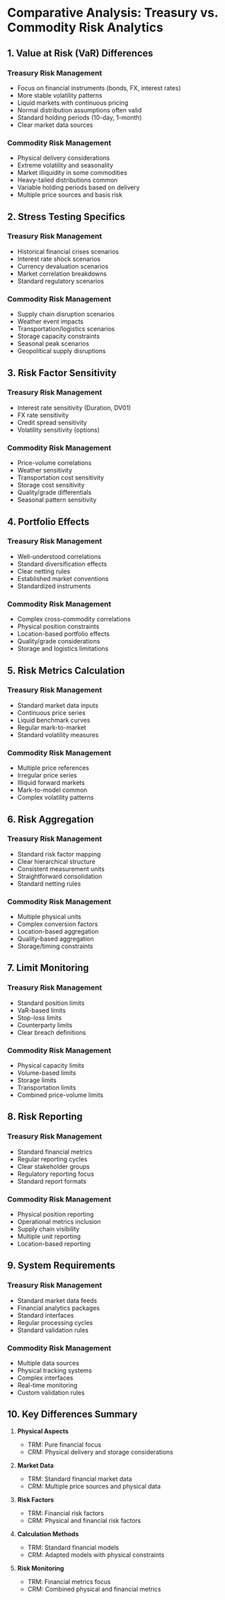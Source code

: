# Comparative Analysis: Treasury vs. Commodity Risk Analytics

## 1. Value at Risk (VaR) Differences

### Treasury Risk Management
- Focus on financial instruments (bonds, FX, interest rates)
- More stable volatility patterns
- Liquid markets with continuous pricing
- Normal distribution assumptions often valid
- Standard holding periods (10-day, 1-month)
- Clear market data sources

### Commodity Risk Management
- Physical delivery considerations
- Extreme volatility and seasonality
- Market illiquidity in some commodities
- Heavy-tailed distributions common
- Variable holding periods based on delivery
- Multiple price sources and basis risk

## 2. Stress Testing Specifics

### Treasury Risk Management
- Historical financial crises scenarios
- Interest rate shock scenarios
- Currency devaluation scenarios
- Market correlation breakdowns
- Standard regulatory scenarios

### Commodity Risk Management
- Supply chain disruption scenarios
- Weather event impacts
- Transportation/logistics scenarios
- Storage capacity constraints
- Seasonal peak scenarios
- Geopolitical supply disruptions

## 3. Risk Factor Sensitivity

### Treasury Risk Management
- Interest rate sensitivity (Duration, DV01)
- FX rate sensitivity
- Credit spread sensitivity
- Volatility sensitivity (options)

### Commodity Risk Management
- Price-volume correlations
- Weather sensitivity
- Transportation cost sensitivity
- Storage cost sensitivity
- Quality/grade differentials
- Seasonal pattern sensitivity

## 4. Portfolio Effects

### Treasury Risk Management
- Well-understood correlations
- Standard diversification effects
- Clear netting rules
- Established market conventions
- Standardized instruments

### Commodity Risk Management
- Complex cross-commodity correlations
- Physical position constraints
- Location-based portfolio effects
- Quality/grade considerations
- Storage and logistics limitations

## 5. Risk Metrics Calculation

### Treasury Risk Management
- Standard market data inputs
- Continuous price series
- Liquid benchmark curves
- Regular mark-to-market
- Standard volatility measures

### Commodity Risk Management
- Multiple price references
- Irregular price series
- Illiquid forward markets
- Mark-to-model common
- Complex volatility patterns

## 6. Risk Aggregation

### Treasury Risk Management
- Standard risk factor mapping
- Clear hierarchical structure
- Consistent measurement units
- Straightforward consolidation
- Standard netting rules

### Commodity Risk Management
- Multiple physical units
- Complex conversion factors
- Location-based aggregation
- Quality-based aggregation
- Storage/timing constraints

## 7. Limit Monitoring

### Treasury Risk Management
- Standard position limits
- VaR-based limits
- Stop-loss limits
- Counterparty limits
- Clear breach definitions

### Commodity Risk Management
- Physical capacity limits
- Volume-based limits
- Storage limits
- Transportation limits
- Combined price-volume limits

## 8. Risk Reporting

### Treasury Risk Management
- Standard financial metrics
- Regular reporting cycles
- Clear stakeholder groups
- Regulatory reporting focus
- Standard report formats

### Commodity Risk Management
- Physical position reporting
- Operational metrics inclusion
- Supply chain visibility
- Multiple unit reporting
- Location-based reporting

## 9. System Requirements

### Treasury Risk Management
- Standard market data feeds
- Financial analytics packages
- Standard interfaces
- Regular processing cycles
- Standard validation rules

### Commodity Risk Management
- Multiple data sources
- Physical tracking systems
- Complex interfaces
- Real-time monitoring
- Custom validation rules

## 10. Key Differences Summary

1. **Physical Aspects**
   - TRM: Pure financial focus
   - CRM: Physical delivery and storage considerations

2. **Market Data**
   - TRM: Standard financial market data
   - CRM: Multiple price sources and physical data

3. **Risk Factors**
   - TRM: Financial risk factors
   - CRM: Physical and financial risk factors

4. **Calculation Methods**
   - TRM: Standard financial models
   - CRM: Adapted models with physical constraints

5. **Risk Monitoring**
   - TRM: Financial metrics focus
   - CRM: Combined physical and financial metrics